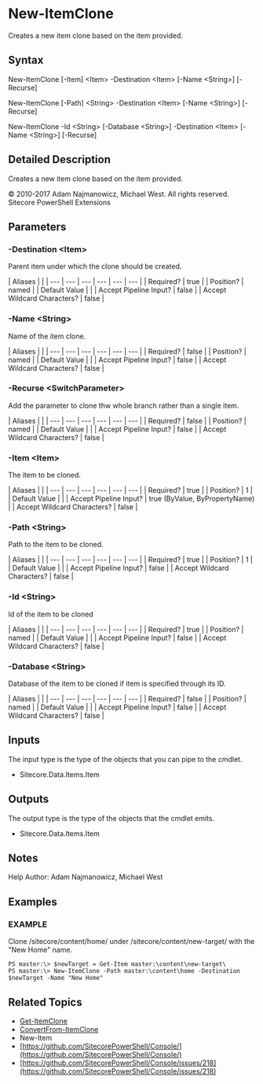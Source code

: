 # New-ItemClone

Creates a new item clone based on the item provided.

## Syntax

New-ItemClone \[-Item\] &lt;Item&gt; -Destination &lt;Item&gt; \[-Name &lt;String&gt;\] \[-Recurse\]

New-ItemClone \[-Path\] &lt;String&gt; -Destination &lt;Item&gt; \[-Name &lt;String&gt;\] \[-Recurse\]

New-ItemClone -Id &lt;String&gt; \[-Database &lt;String&gt;\] -Destination &lt;Item&gt; \[-Name &lt;String&gt;\] \[-Recurse\]

## Detailed Description

Creates a new item clone based on the item provided.

© 2010-2017 Adam Najmanowicz, Michael West. All rights reserved. Sitecore PowerShell Extensions

## Parameters

### -Destination  &lt;Item&gt;

Parent item under which the clone should be created.

| Aliases |  |
| --- | --- | --- | --- | --- | --- |
| Required? | true |
| Position? | named |
| Default Value |  |
| Accept Pipeline Input? | false |
| Accept Wildcard Characters? | false |

### -Name  &lt;String&gt;

Name of the item clone.

| Aliases |  |
| --- | --- | --- | --- | --- | --- |
| Required? | false |
| Position? | named |
| Default Value |  |
| Accept Pipeline Input? | false |
| Accept Wildcard Characters? | false |

### -Recurse  &lt;SwitchParameter&gt;

Add the parameter to clone thw whole branch rather than a single item.

| Aliases |  |
| --- | --- | --- | --- | --- | --- |
| Required? | false |
| Position? | named |
| Default Value |  |
| Accept Pipeline Input? | false |
| Accept Wildcard Characters? | false |

### -Item  &lt;Item&gt;

The item to be cloned.

| Aliases |  |
| --- | --- | --- | --- | --- | --- |
| Required? | true |
| Position? | 1 |
| Default Value |  |
| Accept Pipeline Input? | true \(ByValue, ByPropertyName\) |
| Accept Wildcard Characters? | false |

### -Path  &lt;String&gt;

Path to the item to be cloned.

| Aliases |  |
| --- | --- | --- | --- | --- | --- |
| Required? | true |
| Position? | 1 |
| Default Value |  |
| Accept Pipeline Input? | false |
| Accept Wildcard Characters? | false |

### -Id  &lt;String&gt;

Id of the item to be cloned

| Aliases |  |
| --- | --- | --- | --- | --- | --- |
| Required? | true |
| Position? | named |
| Default Value |  |
| Accept Pipeline Input? | false |
| Accept Wildcard Characters? | false |

### -Database  &lt;String&gt;

Database of the item to be cloned if item is specified through its ID.

| Aliases |  |
| --- | --- | --- | --- | --- | --- |
| Required? | false |
| Position? | named |
| Default Value |  |
| Accept Pipeline Input? | false |
| Accept Wildcard Characters? | false |

## Inputs

The input type is the type of the objects that you can pipe to the cmdlet.

* Sitecore.Data.Items.Item 

## Outputs

The output type is the type of the objects that the cmdlet emits.

* Sitecore.Data.Items.Item 

## Notes

Help Author: Adam Najmanowicz, Michael West

## Examples

### EXAMPLE

Clone /sitecore/content/home/ under /sitecore/content/new-target/ with the "New Home" name.

```text
PS master:\> $newTarget = Get-Item master:\content\new-target\
PS master:\> New-ItemClone -Path master:\content\home -Destination $newTarget -Name "New Home"
```

## Related Topics

* [Get-ItemClone](get-itemclone.md)
* [ConvertFrom-ItemClone](convertfrom-itemclone.md)
* New-Item
* [https://github.com/SitecorePowerShell/Console/](https://github.com/SitecorePowerShell/Console/) 
* [https://github.com/SitecorePowerShell/Console/issues/218](https://github.com/SitecorePowerShell/Console/issues/218) 


